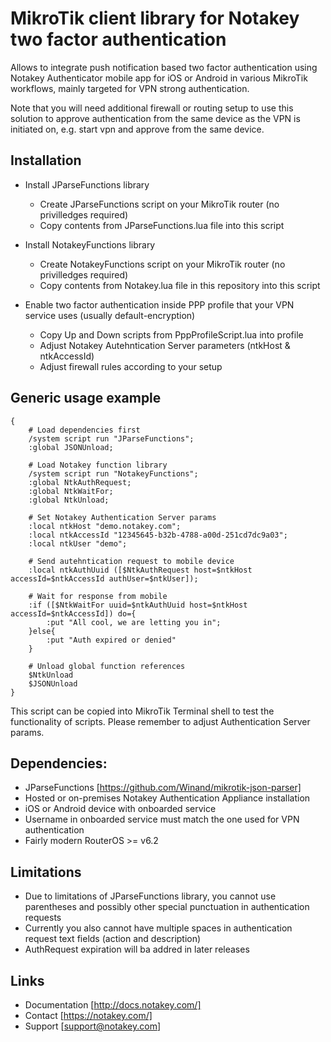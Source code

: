 # MikroTik client library for Notakey two factor authentication

Allows to integrate push notification based two factor authentication using Notakey Authenticator mobile app
for iOS or Android in various MikroTik workflows, mainly targeted for VPN strong authentication.

Note that you will need additional firewall or routing setup to use this solution to approve authentication
from the same device as the VPN is initiated on, e.g. start vpn and approve from the same device.

## Installation

* Install JParseFunctions library
  - Create JParseFunctions script on your MikroTik router (no privilledges required)
  - Copy contents from JParseFunctions.lua file into this script

* Install NotakeyFunctions library
  - Create NotakeyFunctions script on your MikroTik router (no privilledges required)
  - Copy contents from Notakey.lua file in this repository into this script

* Enable two factor authentication inside PPP profile that your VPN service uses (usually default-encryption)
  - Copy Up and Down scripts from PppProfileScript.lua into profile
  - Adjust Notakey Autehntication Server parameters (ntkHost & ntkAccessId)
  - Adjust firewall rules according to your setup

## Generic usage example
```
{
    # Load dependencies first
    /system script run "JParseFunctions";
    :global JSONUnload;

    # Load Notakey function library
    /system script run "NotakeyFunctions";
    :global NtkAuthRequest;
    :global NtkWaitFor;
    :global NtkUnload;

    # Set Notakey Authentication Server params
    :local ntkHost "demo.notakey.com";
    :local ntkAccessId "12345645-b32b-4788-a00d-251cd7dc9a03";
    :local ntkUser "demo";

    # Send autehntication request to mobile device
    :local ntkAuthUuid ([$NtkAuthRequest host=$ntkHost accessId=$ntkAccessId authUser=$ntkUser]);

    # Wait for response from mobile
    :if ([$NtkWaitFor uuid=$ntkAuthUuid host=$ntkHost accessId=$ntkAccessId]) do={
        :put "All cool, we are letting you in";
    }else{
        :put "Auth expired or denied"
    }

    # Unload global function references
    $NtkUnload
    $JSONUnload
}
```

This script can be copied into MikroTik Terminal shell to test the functionality of scripts. Please remember to adjust Authentication Server params.

## Dependencies:

* JParseFunctions [https://github.com/Winand/mikrotik-json-parser]
* Hosted or on-premises Notakey Authentication Appliance installation
* iOS or Android device with onboarded service
* Username in onboarded service must match the one used for VPN authentication
* Fairly modern RouterOS >= v6.2

## Limitations

* Due to limitations of JParseFunctions library, you cannot use parentheses and possibly other special punctuation in authentication requests
* Currently you also cannot have multiple spaces in authentication request text fields (action and description)
* AuthRequest expiration will ba addred in later releases

## Links

* Documentation [http://docs.notakey.com/]
* Contact [https://notakey.com/]
* Support [support@notakey.com]
